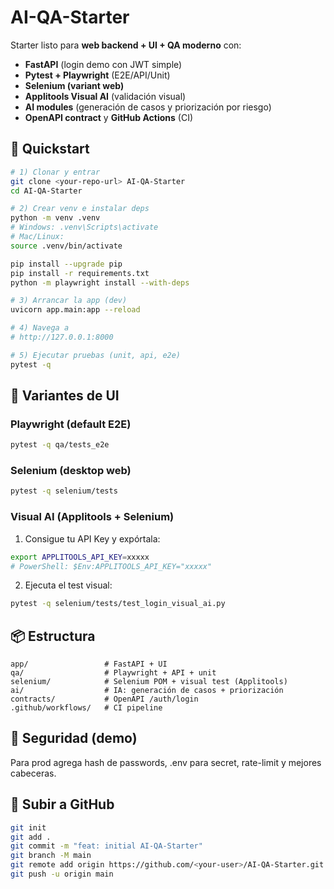 # AI-QA-Starter

Starter listo para **web backend + UI + QA moderno** con:
- **FastAPI** (login demo con JWT simple)
- **Pytest + Playwright** (E2E/API/Unit)
- **Selenium (variant web)**
- **Applitools Visual AI** (validación visual)
- **AI modules** (generación de casos y priorización por riesgo)
- **OpenAPI contract** y **GitHub Actions** (CI)

## 🚀 Quickstart

```bash
# 1) Clonar y entrar
git clone <your-repo-url> AI-QA-Starter
cd AI-QA-Starter

# 2) Crear venv e instalar deps
python -m venv .venv
# Windows: .venv\Scripts\activate
# Mac/Linux:
source .venv/bin/activate

pip install --upgrade pip
pip install -r requirements.txt
python -m playwright install --with-deps

# 3) Arrancar la app (dev)
uvicorn app.main:app --reload

# 4) Navega a
# http://127.0.0.1:8000

# 5) Ejecutar pruebas (unit, api, e2e)
pytest -q
```

## 🧪 Variantes de UI

### Playwright (default E2E)
```bash
pytest -q qa/tests_e2e
```

### Selenium (desktop web)
```bash
pytest -q selenium/tests
```

### Visual AI (Applitools + Selenium)
1) Consigue tu API Key y expórtala:
```bash
export APPLITOOLS_API_KEY=xxxxx
# PowerShell: $Env:APPLITOOLS_API_KEY="xxxxx"
```
2) Ejecuta el test visual:
```bash
pytest -q selenium/tests/test_login_visual_ai.py
```

## 📦 Estructura
```
app/                 # FastAPI + UI
qa/                  # Playwright + API + unit
selenium/            # Selenium POM + visual test (Applitools)
ai/                  # IA: generación de casos + priorización
contracts/           # OpenAPI /auth/login
.github/workflows/   # CI pipeline
```

## 🔐 Seguridad (demo)
Para prod agrega hash de passwords, .env para secret, rate-limit y mejores cabeceras.

## 🐙 Subir a GitHub
```bash
git init
git add .
git commit -m "feat: initial AI-QA-Starter"
git branch -M main
git remote add origin https://github.com/<your-user>/AI-QA-Starter.git
git push -u origin main
```
